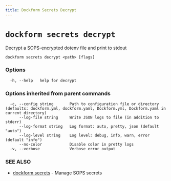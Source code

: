 ```yaml
---
title: Dockform Secrets Decrypt
---
```


# `dockform secrets decrypt`

Decrypt a SOPS-encrypted dotenv file and print to stdout

```
dockform secrets decrypt <path> [flags]
```

### Options

```
  -h, --help   help for decrypt
```

### Options inherited from parent commands

```
  -c, --config string       Path to configuration file or directory (defaults: dockform.yml, dockform.yaml, Dockform.yml, Dockform.yaml in current directory)
      --log-file string     Write JSON logs to file (in addition to stderr)
      --log-format string   Log format: auto, pretty, json (default "auto")
      --log-level string    Log level: debug, info, warn, error (default "info")
      --no-color            Disable color in pretty logs
  -v, --verbose             Verbose error output
```

### SEE ALSO

* [dockform secrets](/cli/dockform_secrets)	 - Manage SOPS secrets

